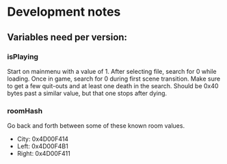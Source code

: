 # Development notes

## Variables need per version:

### isPlaying
Start on mainmenu with a value of 1.  After selecting file, search for 0 while loading.  Once in game, search for 0 during first scene transition.  Make sure to get a few quit-outs and at least one death in the search.  Should be 0x40 bytes past a similar value, but that one stops after dying.

### roomHash
Go back and forth between some of these known room values.
- City: 0x4D00F414
- Left: 0x4D00F4B1
- Right: 0x4D00F411